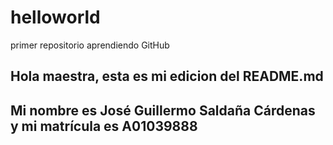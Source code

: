 # helloworld
primer repositorio aprendiendo GitHub

## Hola maestra, esta es mi edicion del README.md 
## Mi nombre es José Guillermo Saldaña Cárdenas y mi matrícula es A01039888
